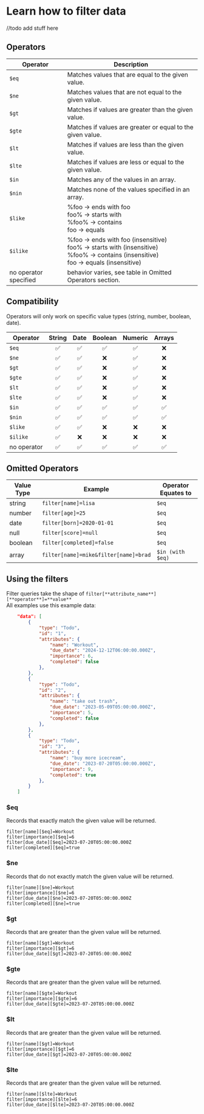 # Learn how to filter data
//todo add stuff here


## Operators
| Operator       | Description |
| -------------- | ----------- |
| `$eq`          | Matches values that are equal to the given value.      |
| `$ne`          | Matches values that are not equal to the given value.      |
| `$gt`          | Matches if values are greater than the given value.      |
| `$gte`         | Matches if values are greater or equal to the given value.       |
| `$lt`          | Matches if values are less than the given value.      |
| `$lte`         | Matches if values are less or equal to the given value.      |
| `$in`          | Matches any of the values in an array.      |
| `$nin`         | Matches none of the values specified in an array.       |
| `$like`        | %foo → ends with foo<br>foo% → starts with<br>%foo% → contains<br>foo → equals     |
| `$ilike`       | %foo → ends with foo (insensitive)<br>foo% → starts with (insensitive)<br>%foo% → contains (insensitive)<br>foo → equals (insensitive)     |
| no operator specified  | 	behavior varies, see table in Omitted Operators section.   |

## Compatibility
Operators will only work on specific value types  (string, number, boolean, date). 


Operator         | String | Date | Boolean  | Numeric  | Arrays  |
| -------------- | :----: | :--: | :------: | :------: | :-----: |
| `$eq`          |    ✅  |  ✅  |   ✅      |   ✅     |   ❌     |
| `$ne`          |    ✅  |  ✅  |   ❌      |   ✅     |   ❌     |
| `$gt`          |    ✅  |  ✅  |   ❌      |   ✅     |   ❌     |
| `$gte`         |    ✅  |  ✅  |   ❌      |   ✅     |   ❌     |
| `$lt`          |    ✅  |  ✅  |   ❌      |   ✅     |   ❌     |
| `$lte`         |    ✅  |  ✅  |   ❌      |   ✅     |   ❌     |
| `$in`          |    ✅  |  ✅  |   ✅      |   ✅     |   ✅     |
| `$nin`         |    ✅  |  ✅  |   ✅      |   ✅     |   ✅     |
| `$like`        |    ✅  |  ✅  |   ❌      |   ❌     |   ❌     |
| `$ilike`       |    ✅  |  ❌  |   ❌      |   ❌     |   ❌     |
| no operator    |    ✅  |  ✅  |   ✅      |   ✅     |   ✅     |

## Omitted Operators
|Value Type    | Example                               | Operator Equates to |
| ------------ | ------------------------------------- | ------------------- |
string         |`filter[name]=lisa`                    |`$eq`
number         |`filter[age]=25`                       |`$eq`
date           |`filter[born]=2020-01-01`              |`$eq`
null           |`filter[score]=null`                   |`$eq`
boolean        |`filter[completed]=false`              |`$eq`
array          |`filter[name]=mike&filter[name]=brad`  |`$in (with $eq)`


## Using the filters

Filter queries take the shape of `filter[**attribute_name**][**operator**]=**value**`<br>
All examples use this example data:

```json
    "data": [
        {
            "type": "Todo",
            "id": "1",
            "attributes": {
                "name": "Workout",
                "due_date": "2024-12-12T06:00:00.000Z",
                "importance": 6,
                "completed": false
            },
        },
        {
            "type": "Todo",
            "id": "2",
            "attributes": {
                "name": "take out trash",
                "due_date": "2023-05-09T05:00:00.000Z",
                "importance": 5,
                "completed": false
            },
        },
        {
            "type": "Todo",
            "id": "3",
            "attributes": {
                "name": "buy more icecream",
                "due_date": "2023-07-20T05:00:00.000Z",
                "importance": 9,
                "completed": true
            },
        }
    ]
```
### $eq

Records that exactly match the given value will be returned.


`filter[name][$eq]=Workout`<br>
`filter[importance][$eq]=6`<br>
`filter[due_date][$eq]=2023-07-20T05:00:00.000Z`<br>
`filter[completed][$eq]=true`<br>

### $ne

Records that do not exactly match the given value will be returned.


`filter[name][$ne]=Workout`<br>
`filter[importance][$ne]=6`<br>
`filter[due_date][$ne]=2023-07-20T05:00:00.000Z`<br>
`filter[completed][$ne]=true`<br>

### $gt

Records that are greater than the given value will be returned.


`filter[name][$gt]=Workout`<br>
`filter[importance][$gt]=6`<br>
`filter[due_date][$gt]=2023-07-20T05:00:00.000Z`<br>

### $gte

Records that are greater than the given value will be returned.


`filter[name][$gte]=Workout`<br>
`filter[importance][$gte]=6`<br>
`filter[due_date][$gte]=2023-07-20T05:00:00.000Z`<br>

### $lt

Records that are greater than the given value will be returned.


`filter[name][$gt]=Workout`<br>
`filter[importance][$gt]=6`<br>
`filter[due_date][$gt]=2023-07-20T05:00:00.000Z`<br>

### $lte

Records that are greater than the given value will be returned.


`filter[name][$lte]=Workout`<br>
`filter[importance][$lte]=6`<br>
`filter[due_date][$lte]=2023-07-20T05:00:00.000Z`<br>